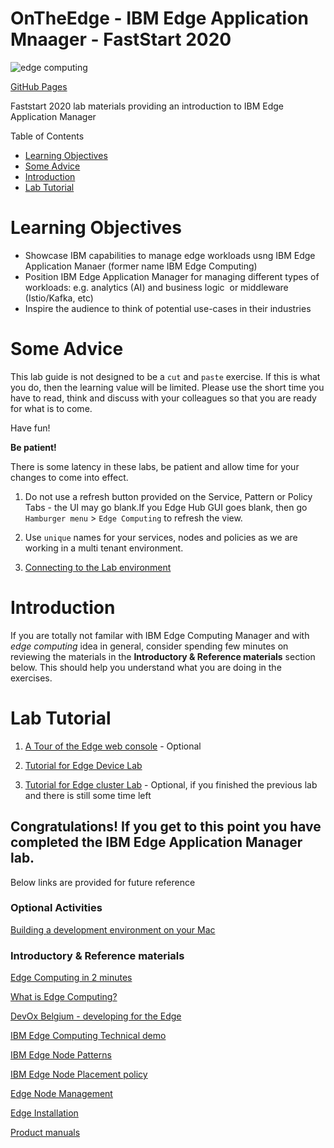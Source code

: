 # OnTheEdge - IBM Edge Application Mnaager - FastStart 2020

![edge computing](images/2020/01/edge-computing.png)

[GitHub Pages](https://rhine59.github.io/OnTheEdge/)

Faststart 2020 lab materials providing an introduction to IBM Edge Application Manager

Table of Contents
- [Learning Objectives](#learning-objectives)
- [Some Advice](#some-advice)
- [Introduction](#introduction)
- [Lab Tutorial](#lab-tutorial)


# Learning Objectives

- Showcase IBM capabilities to manage edge workloads usng IBM Edge Application Manaer (former name IBM Edge Computing)
- Position IBM Edge Application Manager for managing different types of workloads:
    e.g. analytics (AI) and business logic  or middleware (Istio/Kafka, etc)
- Inspire the audience to think of potential use-cases in their industries

# Some Advice

This lab guide is not designed to be a `cut` and `paste` exercise. If this is what you do, then the learning value will be limited. Please use the short time you have to read, think and discuss with your colleagues so that you are ready for what is to come.

Have fun!

**Be patient!**

There is some latency in these labs, be patient and allow time for your changes to come into effect.

1. Do not use a refresh button provided on the Service, Pattern or Policy Tabs - the UI may go blank.If you Edge Hub GUI goes blank, then go `Hamburger menu` > `Edge Computing` to refresh the view.
2. Use `unique` names for your services, nodes and policies as we are working in a multi tenant environment.

3. [Connecting to the Lab environment](./ConnectToLabEnvrionment.md)

# Introduction

If you are totally not familar with IBM Edge Computing Manager and with *edge computing* idea in general, consider spending few minutes on reviewing the materials in the **Introductory & Reference materials** section below. This should help you understand what you are doing in the exercises.

# Lab Tutorial

1. [A Tour of the Edge web console](https://www.ibm.com/cloud/garage/dte/producttour/ibm-edge-computing-product-tour) - Optional

2. [Tutorial for Edge Device Lab](./EdgeDeviceLab.md)

3. [Tutorial for Edge cluster Lab](./EdgeServerLab.md) - Optional, if you finished the previous lab and there is still some time left

## Congratulations! If you get to this point you have completed the IBM Edge Application Manager lab.

Below links are provided for future reference

### Optional Activities

[Building a development environment on your Mac](./BuildingDevEnvironment.md)

### Introductory & Reference materials

[Edge Computing in 2 minutes](https://youtu.be/AF5ZkcnptMs)

[What is Edge Computing?](https://youtu.be/cEOUeItHDdo)

[DevOx Belgium - developing for the Edge](https://youtu.be/CCWbVjVqH20)

[IBM Edge Computing Technical demo](https://ibm.box.com/s/ela8d52klvba7qwx21fewln4fqfv2kcc)

[IBM Edge Node Patterns](https://ibm.box.com/s/6ik3zs0a5bh4swakywa5v90kmzf8ieik)

[IBM Edge Node Placement policy](https://ibm.box.com/s/rs2vftcch7xtszc31e7kakxa1mpuvk4a)

[Edge Node Management](https://ibm.box.com/s/1t8q4v1z7nxb5fhbzo0ajs7i0u1xykbd)

[Edge Installation](https://ibm.box.com/s/pwgvv5du2hji6cick2getbx6108ddbgl)

[Product manuals](https://www.ibm.com/support/knowledgecenter/SSFKVV_3.2.1/kc_welcome_containers.html)
